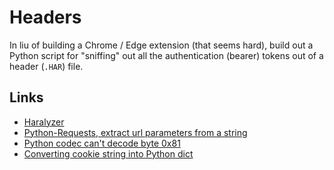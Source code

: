 # Headers

In liu of building a Chrome / Edge extension (that seems hard), build out a
Python script for "sniffing" out all the authentication (bearer) tokens out of
a header (`.HAR`) file.

## Links

- [Haralyzer](https://github.com/haralyzer/haralyzer)
- [Python-Requests, extract url parameters from a string](https://stackoverflow.com/a/28328919)
- [Python codec can't decode byte 0x81](https://stackoverflow.com/a/57218413)
- [Converting cookie string into Python dict](https://stackoverflow.com/a/32281245)
